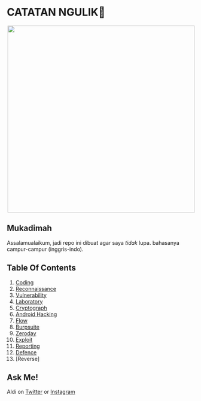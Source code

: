 # CATATAN NGULIK:rocket:

<p align="center"><img src="https://user-images.githubusercontent.com/52058660/89849631-14093c80-dbb3-11ea-9e04-a67d5758b904.jpg" width="500"></p>

## Mukadimah
Assalamualaikum, jadi repo ini dibuat agar saya *tidak* lupa. bahasanya campur-campur (inggris-indo).

## Table Of Contents
1. [Coding](https://github.com/acvn/catngul/blob/master/code.md)
2. [Reconnaissance](https://github.com/acvn/b3lajar/blob/master/rekon)
3. [Vulnerability](https://github.com/acvn/b3lajar/blob/master/vuln)
4. [Laboratory](https://github.com/acvn/b3lajar/blob/master/lab)
5. [Cryptograph](https://github.com/acvn/b3lajar/blob/master/crypto.md)
6. [Android Hacking](https://github.com/acvn/b3lajar/blob/master/android-hacking.md)
7. [Flow](https://github.com/acvn/b3lajar/blob/master/Flow.md)
8. [Burpsuite](https://github.com/acvn/catngul/blob/master/burp.md)
9. [Zeroday](https://github.com/aldisat/catngul/blob/master/zeroday.md)
10. [Exploit](https://github.com/aldisat/catngul/blob/master/exploit.md)
11. [Reporting](https://github.com/aldisat/catngul/blob/master/reporting.md)
12. [Defence](https://github.com/aldisat/catngul/blob/master/defense.md)
13. [Reverse]
   
## Ask Me!
Aldi on [Twitter](https://twitter.com/aldi__satria) or [Instagram](https://www.instagram.com/aldi___satria/)
